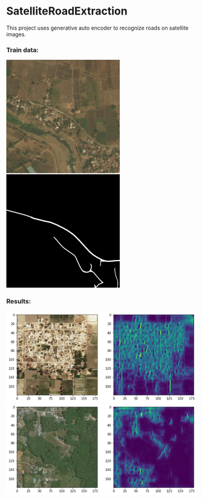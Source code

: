 # SatelliteRoadExtraction
This project uses generative auto encoder to recognize roads on satellite images.

### Train data: 

<img src='./images/113_sat.jpg' alt='road' width='300' />
<img src='./images/113_mask.png' alt='road' width='300' />

### Results: 
![image](./images/test_dataPrediction.png)
![image](./images/valData_prediction.png)


